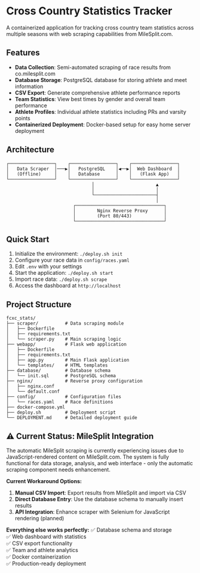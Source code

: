 # Cross Country Statistics Tracker

A containerized application for tracking cross country team statistics across multiple seasons with web scraping capabilities from MileSplit.com.

## Features

- **Data Collection**: Semi-automated scraping of race results from co.milesplit.com
- **Database Storage**: PostgreSQL database for storing athlete and meet information
- **CSV Export**: Generate comprehensive athlete performance reports
- **Team Statistics**: View best times by gender and overall team performance
- **Athlete Profiles**: Individual athlete statistics including PRs and varsity points
- **Containerized Deployment**: Docker-based setup for easy home server deployment

## Architecture

```
┌─────────────────┐    ┌─────────────────┐    ┌─────────────────┐
│   Data Scraper  │───▶│   PostgreSQL    │◀──▶│  Web Dashboard  │
│   (Offline)     │    │   Database      │    │   (Flask App)   │
└─────────────────┘    └─────────────────┘    └─────────────────┘
                                │                       ▲
                                │                       │
                                └───────────────────────┤
                                                        │
                         ┌─────────────────────────────────┐
                         │        Nginx Reverse Proxy      │
                         │        (Port 80/443)            │
                         └─────────────────────────────────┘
```

## Quick Start

1. Initialize the environment: `./deploy.sh init`
2. Configure your race data in `config/races.yaml`
3. Edit `.env` with your settings
4. Start the application: `./deploy.sh start`
5. Import race data: `./deploy.sh scrape`
6. Access the dashboard at `http://localhost`

## Project Structure

```
fcxc_stats/
├── scraper/          # Data scraping module
│   ├── Dockerfile
│   ├── requirements.txt
│   └── scraper.py    # Main scraping logic
├── webapp/           # Flask web application
│   ├── Dockerfile
│   ├── requirements.txt
│   ├── app.py        # Main Flask application
│   └── templates/    # HTML templates
├── database/         # Database schema
│   └── init.sql      # PostgreSQL schema
├── nginx/            # Reverse proxy configuration
│   ├── nginx.conf
│   └── default.conf
├── config/           # Configuration files
│   └── races.yaml    # Race definitions
├── docker-compose.yml
├── deploy.sh         # Deployment script
└── DEPLOYMENT.md     # Detailed deployment guide
```

## ⚠️ **Current Status: MileSplit Integration**

The automatic MileSplit scraping is currently experiencing issues due to JavaScript-rendered content on MileSplit.com. The system is fully functional for data storage, analysis, and web interface - only the automatic scraping component needs enhancement.

**Current Workaround Options:**
1. **Manual CSV Import**: Export results from MileSplit and import via CSV
2. **Direct Database Entry**: Use the database schema to manually insert results
3. **API Integration**: Enhance scraper with Selenium for JavaScript rendering (planned)

**Everything else works perfectly:**
✅ Database schema and storage  
✅ Web dashboard with statistics  
✅ CSV export functionality  
✅ Team and athlete analytics  
✅ Docker containerization  
✅ Production-ready deployment
